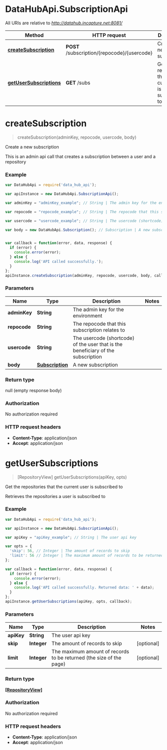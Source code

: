 # DataHubApi.SubscriptionApi

All URIs are relative to *http://datahub.incapture.net:8081/*

Method | HTTP request | Description
------------- | ------------- | -------------
[**createSubscription**](SubscriptionApi.md#createSubscription) | **POST** /subscription/{repocode}/{usercode} | Create a new subscription
[**getUserSubscriptions**](SubscriptionApi.md#getUserSubscriptions) | **GET** /subs | Get the repositories that the current user is subscribed to


<a name="createSubscription"></a>
# **createSubscription**
> createSubscription(adminKey, repocode, usercode, body)

Create a new subscription

This is an admin api call that creates a subscription between a user and a repository

### Example
```javascript
var DataHubApi = require('data_hub_api');

var apiInstance = new DataHubApi.SubscriptionApi();

var adminKey = "adminKey_example"; // String | The admin key for the environment

var repocode = "repocode_example"; // String | The repocode that this subscription relates to

var usercode = "usercode_example"; // String | The usercode (shortcode) of the user that is the beneficiary of the subscription

var body = new DataHubApi.Subscription(); // Subscription | A new subscription


var callback = function(error, data, response) {
  if (error) {
    console.error(error);
  } else {
    console.log('API called successfully.');
  }
};
apiInstance.createSubscription(adminKey, repocode, usercode, body, callback);
```

### Parameters

Name | Type | Description  | Notes
------------- | ------------- | ------------- | -------------
 **adminKey** | **String**| The admin key for the environment | 
 **repocode** | **String**| The repocode that this subscription relates to | 
 **usercode** | **String**| The usercode (shortcode) of the user that is the beneficiary of the subscription | 
 **body** | [**Subscription**](Subscription.md)| A new subscription | 

### Return type

null (empty response body)

### Authorization

No authorization required

### HTTP request headers

 - **Content-Type**: application/json
 - **Accept**: application/json

<a name="getUserSubscriptions"></a>
# **getUserSubscriptions**
> [RepositoryView] getUserSubscriptions(apiKey, opts)

Get the repositories that the current user is subscribed to

Retrieves the repositories a user is subscribed to

### Example
```javascript
var DataHubApi = require('data_hub_api');

var apiInstance = new DataHubApi.SubscriptionApi();

var apiKey = "apiKey_example"; // String | The user api key

var opts = { 
  'skip': 56, // Integer | The amount of records to skip
  'limit': 56 // Integer | The maximum amount of records to be returned (the size of the page)
};

var callback = function(error, data, response) {
  if (error) {
    console.error(error);
  } else {
    console.log('API called successfully. Returned data: ' + data);
  }
};
apiInstance.getUserSubscriptions(apiKey, opts, callback);
```

### Parameters

Name | Type | Description  | Notes
------------- | ------------- | ------------- | -------------
 **apiKey** | **String**| The user api key | 
 **skip** | **Integer**| The amount of records to skip | [optional] 
 **limit** | **Integer**| The maximum amount of records to be returned (the size of the page) | [optional] 

### Return type

[**[RepositoryView]**](RepositoryView.md)

### Authorization

No authorization required

### HTTP request headers

 - **Content-Type**: application/json
 - **Accept**: application/json

